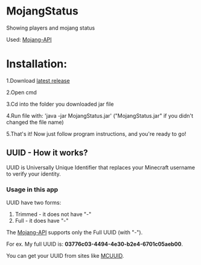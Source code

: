 # MojangStatus
 Showing players and mojang status
 
 Used: [Mojang-API](https://github.com/KevinPriv/MojangAPI)
 
 # Installation:
 
1.Download [latest release](https://github.com/AndusDEV/MojangStatus/releases)
 
2.Open cmd
 
3.Cd into the folder you downloaded jar file
 
4.Run file with: 'java -jar MojangStatus.jar' ("MojangStatus.jar" if you didn't changed the file name)
 
5.That's it! Now just follow program instructions, and you're ready to go!


## UUID - How it works?
UUID is Universally Unique Identifier that replaces your Minecraft username to verify your identity.

### Usage in this app
UUID have two forms:
 1. Trimmed - it does not have "-"
 2. Full - it does have "-"

The [Mojang-API](https://github.com/KevinPriv/MojangAPI) supports only the Full UUID (with "-").

For ex. My full UUID is: **03776c03-4494-4e30-b2e4-6701c05aeb00**.

You can get your UUID from sites like [MCUUID](https://mcuuid.net/).
